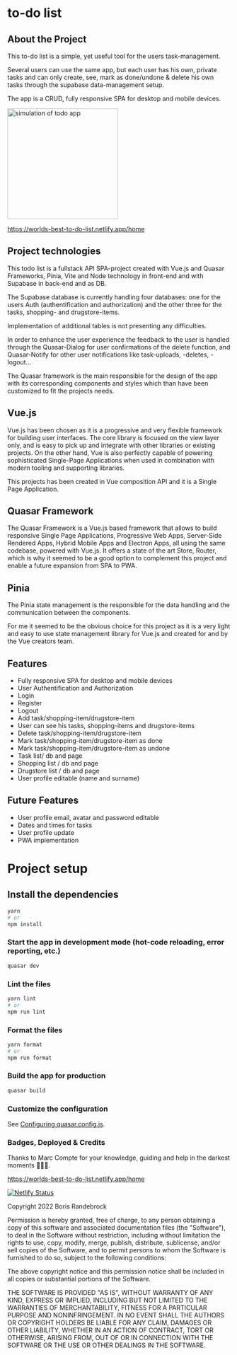 # to-do list

## About the Project

This to-do list is a simple, yet useful tool for the users task-management.

Several users can use the same app, but each user has his own, private tasks and can only create, see, mark as done/undone & delete his own tasks through the supabase data-management setup.

The app is a CRUD, fully responsive SPA for desktop and mobile devices.

<img src="/public/todo-simulation.gif" width="250" alt="simulation of todo app"/>


https://worlds-best-to-do-list.netlify.app/home

## Project technologies

This todo list is a fullstack API SPA-project created with Vue.js and Quasar Frameworks, Pinia, Vite and Node technology in front-end and with Supabase in back-end and as DB.

The Supabase database is currently handling four databases: one for the users Auth (authentification and authorization) and the other three for the tasks, shopping- and drugstore-items.

Implementation of additional tables is not presenting any difficulties.

In order to enhance the user experience the feedback to the user is handled through the Quasar-Dialog for user confirmations of the delete function, and Quasar-Notify for other user notifications like task-uploads, -deletes, -logout...

The Quasar framework is the main responsible for the design of the app with its corresponding components and styles which than have been customized to fit the projects needs.

## Vue.js

Vue.js has been chosen as it is a progressive and very flexible framework for building user interfaces.
The core library is focused on the view layer only, and is easy to pick up and integrate with other libraries or existing projects. On the other hand, Vue is also perfectly capable of powering sophisticated Single-Page Applications when used in combination with modern tooling and supporting libraries.

This projects has been created in Vue composition API and it is a Single Page Application.

## Quasar Framework

The Quasar Framework is a Vue.js based framework that allows to build responsive Single Page Applications, Progressive Web Apps, Server-Side Rendered Apps, Hybrid Mobile Apps and Electron Apps, all using the same codebase, powered with Vue.js. It offers a state of the art Store, Router, which is why it seemed to be a good option to complement this project and enable a future expansion from SPA to PWA.

## Pinia

The Pinia state management is the responsible for the data handling and the communication between the components.

For me it seemed to be the obvious choice for this project as it is a very light and easy to use state management library for Vue.js and created for and by the Vue creators team.

## Features

- Fully responsive SPA for desktop and mobile devices
- User Authentification and Authorization
- Login
- Register
- Logout
- Add task/shopping-item/drugstore-item
- User can see his tasks, shopping-items and drugstore-items
- Delete task/shopping-item/drugstore-item
- Mark task/shopping-item/drugstore-item as done
- Mark task/shopping-item/drugstore-item as undone
- Task list/ db and page
- Shopping list / db and page
- Drugstore list / db and page
- User profile editable (name and surname)

## Future Features

- User profile email, avatar and password editable
- Dates and times for tasks
- User profile update
- PWA implementation

# Project setup

## Install the dependencies

```bash
yarn
# or
npm install
```

### Start the app in development mode (hot-code reloading, error reporting, etc.)

```bash
quasar dev
```

### Lint the files

```bash
yarn lint
# or
npm run lint
```

### Format the files

```bash
yarn format
# or
npm run format
```

### Build the app for production

```bash
quasar build
```

### Customize the configuration

See [Configuring quasar.config.js](https://v2.quasar.dev/quasar-cli-vite/quasar-config-js).

### Badges, Deployed & Credits

Thanks to Marc Compte for your knowledge, guiding and help in the darkest moments 🧙🏻‍♂️.

https://worlds-best-to-do-list.netlify.app/home

[![Netlify Status](https://api.netlify.com/api/v1/badges/a316bb73-316b-4b3d-a68e-463b2db8f5f2/deploy-status)](https://app.netlify.com/sites/worlds-best-to-do-list/deploys)

Copyright 2022 Boris Randebrock

Permission is hereby granted, free of charge, to any person obtaining a copy of this software and associated documentation files (the "Software"), to deal in the Software without restriction, including without limitation the rights to use, copy, modify, merge, publish, distribute, sublicense, and/or sell copies of the Software, and to permit persons to whom the Software is furnished to do so, subject to the following conditions:

The above copyright notice and this permission notice shall be included in all copies or substantial portions of the Software.

THE SOFTWARE IS PROVIDED "AS IS", WITHOUT WARRANTY OF ANY KIND, EXPRESS OR IMPLIED, INCLUDING BUT NOT LIMITED TO THE WARRANTIES OF MERCHANTABILITY, FITNESS FOR A PARTICULAR PURPOSE AND NONINFRINGEMENT. IN NO EVENT SHALL THE AUTHORS OR COPYRIGHT HOLDERS BE LIABLE FOR ANY CLAIM, DAMAGES OR OTHER LIABILITY, WHETHER IN AN ACTION OF CONTRACT, TORT OR OTHERWISE, ARISING FROM, OUT OF OR IN CONNECTION WITH THE SOFTWARE OR THE USE OR OTHER DEALINGS IN THE SOFTWARE.

<!--- ![Alt text](/public/todo-simulation.gif) -->
